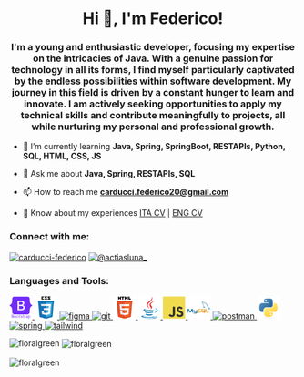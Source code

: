 <h1 align="center">Hi 👋, I'm Federico!</h1>
<h3 align="center">I'm a young and enthusiastic developer, focusing my expertise on the intricacies of Java. With a genuine passion for technology in all its forms, I find myself particularly captivated by the endless possibilities within software development. My journey in this field is driven by a constant hunger to learn and innovate. I am actively seeking opportunities to apply my technical skills and contribute meaningfully to projects, all while nurturing my personal and professional growth.</h3>

- 🌱 I’m currently learning **Java, Spring, SpringBoot, RESTAPIs, Python, SQL, HTML, CSS, JS**

- 💬 Ask me about **Java, Spring, RESTAPIs, SQL**

- 📫 How to reach me **carducci.federico20@gmail.com**

- 📄 Know about my experiences [ITA CV](https://drive.google.com/file/d/11qLMkTtLPq-Uljz5w-DKmAdFLwt9PcN3/view?usp=sharing) | [ENG CV](https://drive.google.com/file/d/1qMYnPdieVko9QKV1yvY5peVTOTHYpIKm/view?usp=sharing)

<h3 align="left">Connect with me:</h3>
<p align="left">
<a href="https://linkedin.com/in/carducci-federico" target="blank"><img align="center" src="https://raw.githubusercontent.com/rahuldkjain/github-profile-readme-generator/master/src/images/icons/Social/linked-in-alt.svg" alt="carducci-federico" height="30" width="40" /></a>
<a href="https://instagram.com/@actiasluna_" target="blank"><img align="center" src="https://raw.githubusercontent.com/rahuldkjain/github-profile-readme-generator/master/src/images/icons/Social/instagram.svg" alt="@actiasluna_" height="30" width="40" /></a>
</p>

<h3 align="left">Languages and Tools:</h3>
<p align="left"> <a href="https://getbootstrap.com" target="_blank" rel="noreferrer"> <img src="https://raw.githubusercontent.com/devicons/devicon/master/icons/bootstrap/bootstrap-plain-wordmark.svg" alt="bootstrap" width="40" height="40"/> </a> <a href="https://www.w3schools.com/css/" target="_blank" rel="noreferrer"> <img src="https://raw.githubusercontent.com/devicons/devicon/master/icons/css3/css3-original-wordmark.svg" alt="css3" width="40" height="40"/> </a> <a href="https://www.figma.com/" target="_blank" rel="noreferrer"> <img src="https://www.vectorlogo.zone/logos/figma/figma-icon.svg" alt="figma" width="40" height="40"/> </a> <a href="https://git-scm.com/" target="_blank" rel="noreferrer"> <img src="https://www.vectorlogo.zone/logos/git-scm/git-scm-icon.svg" alt="git" width="40" height="40"/> </a> <a href="https://www.w3.org/html/" target="_blank" rel="noreferrer"> <img src="https://raw.githubusercontent.com/devicons/devicon/master/icons/html5/html5-original-wordmark.svg" alt="html5" width="40" height="40"/> </a> <a href="https://www.java.com" target="_blank" rel="noreferrer"> <img src="https://raw.githubusercontent.com/devicons/devicon/master/icons/java/java-original.svg" alt="java" width="40" height="40"/> </a> <a href="https://developer.mozilla.org/en-US/docs/Web/JavaScript" target="_blank" rel="noreferrer"> <img src="https://raw.githubusercontent.com/devicons/devicon/master/icons/javascript/javascript-original.svg" alt="javascript" width="40" height="40"/> </a> <a href="https://www.mysql.com/" target="_blank" rel="noreferrer"> <img src="https://raw.githubusercontent.com/devicons/devicon/master/icons/mysql/mysql-original-wordmark.svg" alt="mysql" width="40" height="40"/> </a> <a href="https://postman.com" target="_blank" rel="noreferrer"> <img src="https://www.vectorlogo.zone/logos/getpostman/getpostman-icon.svg" alt="postman" width="40" height="40"/> </a> <a href="https://www.python.org" target="_blank" rel="noreferrer"> <img src="https://raw.githubusercontent.com/devicons/devicon/master/icons/python/python-original.svg" alt="python" width="40" height="40"/> </a> <a href="https://spring.io/" target="_blank" rel="noreferrer"> <img src="https://www.vectorlogo.zone/logos/springio/springio-icon.svg" alt="spring" width="40" height="40"/> </a> <a href="https://tailwindcss.com/" target="_blank" rel="noreferrer"> <img src="https://www.vectorlogo.zone/logos/tailwindcss/tailwindcss-icon.svg" alt="tailwind" width="40" height="40"/> </a> </p>

<p><img align="left" src="https://github-readme-stats.vercel.app/api/top-langs?username=floralgreen&show_icons=true&locale=en&layout=compact" alt="floralgreen" /></p>

<p>&nbsp;<img align="center" src="https://github-readme-stats.vercel.app/api?username=floralgreen&show_icons=true&locale=en" alt="floralgreen" /></p>

<p><img align="center" src="https://github-readme-streak-stats.herokuapp.com/?user=floralgreen&" alt="floralgreen" /></p>
